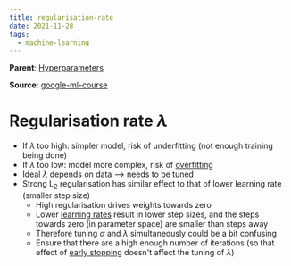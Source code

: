 ```yaml
---
title: regularisation-rate
date: 2021-11-28
tags:
  - machine-learning
---
```


**Parent**: [Hyperparameters](ma/hyperparameters.md)

**Source**: [google-ml-course](bibliography/google-ml-course.md)

# Regularisation rate $\lambda$
* If $\lambda$ too high: simpler model, risk of underfitting (not enough training being done)
* If $\lambda$ too low: model more complex, risk of [overfitting](ma/overfitting.md)
* Ideal $\lambda$ depends on data --> needs to be tuned
* Strong L$_2$ regularisation has similar effect to that of lower learning rate (smaller step size)
	* High regularisation drives weights towards zero
	* Lower [learning rates](ma/learning-rate.md) result in lower step sizes, and the steps towards zero (in parameter space) are smaller than steps away
	* Therefore tuning $\alpha$ and $\lambda$ simultaneously could be a bit confusing
	* Ensure that there are a high enough number of iterations (so that effect of [early stopping](ma/regularisation.md) doesn't affect the tuning of $\lambda$)